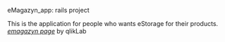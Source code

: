 eMagazyn_app: rails project

This is the application for people who wants eStorage for their products.
[*emagazyn page*](http://www.emagazyn.biz) by qlikLab
